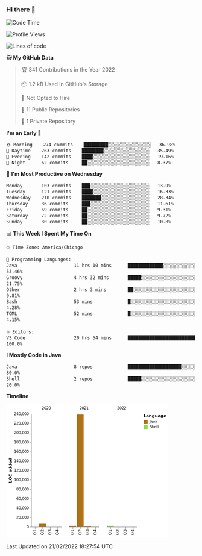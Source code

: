 ### Hi there 👋


<!--START_SECTION:waka-->
![Code Time](http://img.shields.io/badge/Code%20Time-2%2C083%20hrs%2054%20mins-blue)

![Profile Views](http://img.shields.io/badge/Profile%20Views-0-blue)

![Lines of code](https://img.shields.io/badge/From%20Hello%20World%20I%27ve%20Written-251%20Thousand%20lines%20of%20code-blue)

**🐱 My GitHub Data** 

> 🏆 341 Contributions in the Year 2022
 > 
> 📦 1.2 kB Used in GitHub's Storage 
 > 
> 🚫 Not Opted to Hire
 > 
> 📜 11 Public Repositories 
 > 
> 🔑 1 Private Repository 
 > 
**I'm an Early 🐤** 

```text
🌞 Morning    274 commits    █████████░░░░░░░░░░░░░░░░   36.98% 
🌆 Daytime    263 commits    ████████░░░░░░░░░░░░░░░░░   35.49% 
🌃 Evening    142 commits    ████░░░░░░░░░░░░░░░░░░░░░   19.16% 
🌙 Night      62 commits     ██░░░░░░░░░░░░░░░░░░░░░░░   8.37%

```
📅 **I'm Most Productive on Wednesday** 

```text
Monday       103 commits    ███░░░░░░░░░░░░░░░░░░░░░░   13.9% 
Tuesday      121 commits    ████░░░░░░░░░░░░░░░░░░░░░   16.33% 
Wednesday    210 commits    ███████░░░░░░░░░░░░░░░░░░   28.34% 
Thursday     86 commits     ███░░░░░░░░░░░░░░░░░░░░░░   11.61% 
Friday       69 commits     ██░░░░░░░░░░░░░░░░░░░░░░░   9.31% 
Saturday     72 commits     ██░░░░░░░░░░░░░░░░░░░░░░░   9.72% 
Sunday       80 commits     ██░░░░░░░░░░░░░░░░░░░░░░░   10.8%

```


📊 **This Week I Spent My Time On** 

```text
⌚︎ Time Zone: America/Chicago

💬 Programming Languages: 
Java                     11 hrs 10 mins      █████████████░░░░░░░░░░░░   53.46% 
Groovy                   4 hrs 32 mins       █████░░░░░░░░░░░░░░░░░░░░   21.75% 
Other                    2 hrs 3 mins        ██░░░░░░░░░░░░░░░░░░░░░░░   9.81% 
Bash                     53 mins             █░░░░░░░░░░░░░░░░░░░░░░░░   4.28% 
TOML                     52 mins             █░░░░░░░░░░░░░░░░░░░░░░░░   4.15%

🔥 Editors: 
VS Code                  20 hrs 54 mins      █████████████████████████   100.0%

```

**I Mostly Code in Java** 

```text
Java                     8 repos             ████████████████████░░░░░   80.0% 
Shell                    2 repos             █████░░░░░░░░░░░░░░░░░░░░   20.0%

```


**Timeline**

![Chart not found](https://raw.githubusercontent.com/powercasgamer/powercasgamer/master/charts/bar_graph.png) 


 Last Updated on 21/02/2022 18:27:54 UTC
<!--END_SECTION:waka-->
